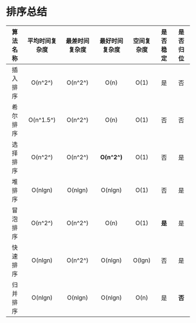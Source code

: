 # 排序总结

| 算法名称 |  平均时间复杂度  | 最差时间复杂度 |   最好时间复杂度   | 空间复杂度  | 是否稳定  | 是否归位  |
|:----:|:---------:|:-------:|:-----------:|:------:|:-----:|:-----:|
| 插入排序 |  O(n^2^)  | O(n^2^) |    O(n)     |  O(1)  |   是   |   否   |
| 希尔排序 | O(n^1.5^) | O(n^2^) |    O(n)     |  O(1)  |   否   |   否   |
| 选择排序 |  O(n^2^)  | O(n^2^) | **O(n^2^)** |  O(1)  |   否   |   是   |
| 堆排序  |  O(nlgn)  | O(nlgn) |   O(nlgn)   |  O(1)  |   否   |   是   |
| 冒泡排序 |  O(n^2^)  | O(n^2^) |    O(n)     |  O(1)  | **是** |   是   |
| 快速排序 |  O(nlgn)  | O(n^2^) |   O(nlgn)   | O(lgn) |   否   |   是   |
| 归并排序 |  O(nlgn)  | O(nlgn) |   O(nlgn)   |  O(n)  |   是   | **否** |

